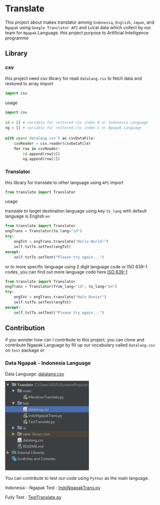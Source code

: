 # Translate
This project about makes translator among `Indonesia`, `English`, `Japan`, and `Ngapak` using `Google Translator API` and Local data which collect by our team for `Ngapak` Language.
this project purpose to Artificial Intelligence programme

## Library

### csv
this project need csv library for read `datalang.csv` to fetch data and restored to array
import
```python
import csv
```
usage
```python
import csv

id = [] # variable for restored csv index 0 or Indonesia Language
ng = [] # variable for restored csv index 1 or Ngapak Language

with open('datalang.csv') as csvDataFile:
    csvReader = csv.reader(csvDataFile)
    for row in csvReader:
        id.append(row[0])
        ng.append(row[1])
```

### Translator
this library for translate to other language using `API`
import
```python
from translate import Translator
```
usage

translate to target destination language using key `to_lang`
with default language is English `en`
```python
from translate import Translator
engTrans = Translator(to_lang="id")
try:
    engTxt = engTrans.translate("Hello World!")
    self.txtTo.setText(engTxt)
except:
    self.txtTo.setText("Please try again...")
```
or to more specific language using 2 digit language code or ISO 639-1 codes, you can find out
more language code here [ISO 639-1]("https://en.wikipedia.org/wiki/List_of_ISO_639-1_codes")  
```python
from translate import Translator
engTrans = Translator(from_lang="id", to_lang="en")
try:
    engTxt = engTrans.translate("Halo Dunia!")
    self.txtTo.setText(engTxt)
except:
    self.txtTo.setText("Please try again...")
```

## Contribution
if you wonder how can I contribute to this project, you can clone and contribute Ngapak Language
by fill up our vocabulary called `datalang.csv` on `test` package or

### Data Ngapak - Indonesia Language 
Data Language:  [datalang.csv]("https://github.com/derysudrajat/Translate/blob/master/test/datalang.csv")

![datalang.csv](screeshots/datalang.png)

You can contribute to test our code using `Python` as the main language.

Indonesia - Ngapak Test : [IndoNgapakTrans.py]("https://github.com/derysudrajat/Translate/blob/master/test/IndoNgapakTrans.py")

Fully Test : [TestTranslate.py]("https://github.com/derysudrajat/Translate/blob/master/test/TestTranslate.py")




